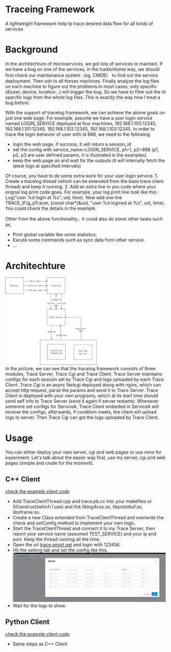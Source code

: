 # Traceing Framework
A lightweight framework help to trace desired data flow for all kinds of services

# Background
In the architechture of microservices, we got lots of services to maintain. If we have a bug on one of the services, in the tradiontional way, we should first check our maintenance system（eg. CMDB） to find out the service deployment. Then ssh to all theses machines. Finally analyze the log files on each machine to figure out the problems.In most cases, only specific id(user, device, location...) will trigger the bug. So we have to filter out the id specific logs from the whole log files. This is exactly the way how I treat a bug before.<br>

With the support of tracelog framework, we can achieve the above goals on just one web page. For example, assume we have a user login service named LOGIN_SERVICE deployed at four machines, 192.168.1.100:12345, 192.168.1.101:12345, 192.168.1.102:12345, 192.168.1.103:12345. In order to trace the login behavior of user with id 888, we need to the following.
* login the web page, if success, it will return a session_id
* set the config with service_name=LOGIN_SERVICE, p1=1, p2=888 (p1, p2, p3 are user defined params, it is illustrated in the examples)
* keep the web page on and wait for the outputs (it will internally fetch the latest logs at specified intervals)

Of course, you have to do some extra work for your user login service. 1. Create a tracelog thread (which can be extended from the base trace client thread) and keep it running. 2. Add an extra line in you code where your orignal log print code goes. For example, your log print line look like this : Log("user %d login at %s", uid, time). Now add one line TRACE_IF(g_pTracer, (const char*)&uid, "user %d logined at %s", uid, time). You could check the details in the example.<br>

Other from the above functionality，it could also do some other tasks such as,
* Print global variable like some statistics.
* Excute some commands such as sync data from other service.
* ...

# Architechture
![image](https://raw.githubusercontent.com/rayjay214/tracelog/master/images/architechture.png)
In the picture, we can see that the tracelog framework consists of three modules, Trace Server, Trace Cgi and Trace Client. Trace Server maintains configs for each session set by Trace Cgi and logs uploaded by each Trace Client. Trace Cgi is an async fastcgi deployed along with nginx, which can accept http request, parse the params and send it to Trace Server. Trace Client is deployed with your own programs, which at its start time should send self info to Trace Server (send it again if server restarts). Whenever someone set configs for ServiceA, Trace Client embeded in ServiceA will receive the configs, afterwards, if condition meets, the client will upload logs to server. Then Trace Cgi can get the logs uploaded by Trace Client.

# Usage
You can either deploy your own server, cgi and web pages or use mine for experiment. Let's talk about the easier way first, use my server, cgi and web pages (simple and crude for the moment).<br>

## C++ Client
[check the example client code](/trace_client/cpp)
* Add TraceClientThread.cpp and trace.pb.cc into your makefiles or SConstruct(which I use) and link liblog4cxx.so, libprotobuf.so, libnframe.so.
* Create a new Class extended from TraceClientThread and overwrite the check and setConfig method to implement your own logic.
* Start the TraceClientThread and connect it to my Trace Server, then report your service name (assumed TEST_SERVICE) and your ip and port. Keep the thread running all the time.
* Open the url [trace.gmiot.net](http://trace.gmiot.net) and login with 123456.
* Hit the setting tab and set the config like this.
![image](https://raw.githubusercontent.com/rayjay214/tracelog/master/images/set_config.png)
* Wait for the logs to show.

## Python Client
[check the example client code](/trace_client/python)
* Same steps as C++ Client


